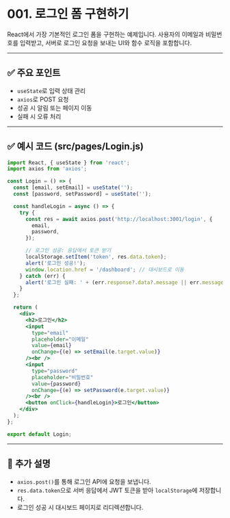 # 001. 로그인 폼 구현하기

React에서 가장 기본적인 로그인 폼을 구현하는 예제입니다.
사용자의 이메일과 비밀번호를 입력받고, 서버로 로그인 요청을 보내는 UI와 함수 로직을 포함합니다.

---

## ✅ 주요 포인트
- `useState`로 입력 상태 관리
- `axios`로 POST 요청
- 성공 시 알림 또는 페이지 이동
- 실패 시 오류 처리

---

## ✅ 예시 코드 (src/pages/Login.js)

```jsx
import React, { useState } from 'react';
import axios from 'axios';

const Login = () => {
  const [email, setEmail] = useState('');
  const [password, setPassword] = useState('');

  const handleLogin = async () => {
    try {
      const res = await axios.post('http://localhost:3001/login', {
        email,
        password,
      });

      // 로그인 성공: 응답에서 토큰 받기
      localStorage.setItem('token', res.data.token);
      alert('로그인 성공!');
      window.location.href = '/dashboard'; // 대시보드로 이동
    } catch (err) {
      alert('로그인 실패: ' + (err.response?.data?.message || err.message));
    }
  };

  return (
    <div>
      <h2>로그인</h2>
      <input
        type="email"
        placeholder="이메일"
        value={email}
        onChange={(e) => setEmail(e.target.value)}
      /><br />
      <input
        type="password"
        placeholder="비밀번호"
        value={password}
        onChange={(e) => setPassword(e.target.value)}
      /><br />
      <button onClick={handleLogin}>로그인</button>
    </div>
  );
};

export default Login;
```

---

## 📝 추가 설명
- `axios.post()`를 통해 로그인 API에 요청을 보냅니다.
- `res.data.token`으로 서버 응답에서 JWT 토큰을 받아 `localStorage`에 저장합니다.
- 로그인 성공 시 대시보드 페이지로 리디렉션합니다.
